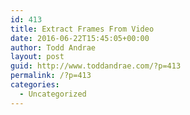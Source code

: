 ```yaml
---
id: 413
title: Extract Frames From Video
date: 2016-06-22T15:45:05+00:00
author: Todd Andrae
layout: post
guid: http://www.toddandrae.com/?p=413
permalink: /?p=413
categories:
  - Uncategorized
---
```


